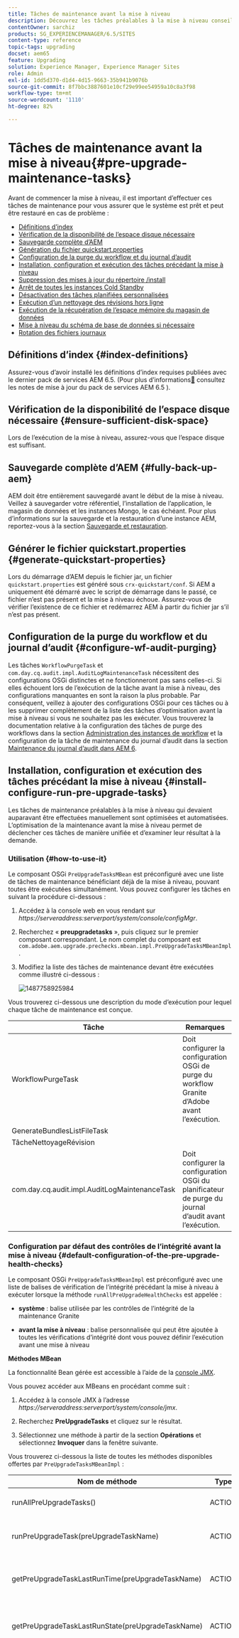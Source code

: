 ```yaml
---
title: Tâches de maintenance avant la mise à niveau
description: Découvrez les tâches préalables à la mise à niveau conseillées pour AEM.
contentOwner: sarchiz
products: SG_EXPERIENCEMANAGER/6.5/SITES
content-type: reference
topic-tags: upgrading
docset: aem65
feature: Upgrading
solution: Experience Manager, Experience Manager Sites
role: Admin
exl-id: 1dd5d370-d1d4-4d15-9663-35b941b9076b
source-git-commit: 8f7bbc3887601e10cf29e99ee54959a10c8a3f98
workflow-type: tm+mt
source-wordcount: '1110'
ht-degree: 82%

---
```


# Tâches de maintenance avant la mise à niveau{#pre-upgrade-maintenance-tasks}

Avant de commencer la mise à niveau, il est important d’effectuer ces tâches de maintenance pour vous assurer que le système est prêt et peut être restauré en cas de problème :

* [Définitions d’index](#index-definitions)
* [Vérification de la disponibilité de l’espace disque nécessaire](/help/sites-deploying/pre-upgrade-maintenance-tasks.md#ensure-sufficient-disk-space)
* [Sauvegarde complète d’AEM](/help/sites-deploying/pre-upgrade-maintenance-tasks.md#fully-back-up-aem)
* [Génération du fichier quickstart.properties](/help/sites-deploying/pre-upgrade-maintenance-tasks.md#generate-quickstart-properties)
* [Configuration de la purge du workflow et du journal d’audit](/help/sites-deploying/pre-upgrade-maintenance-tasks.md#configure-wf-audit-purging)
* [Installation, configuration et exécution des tâches précédant la mise à niveau](/help/sites-deploying/pre-upgrade-maintenance-tasks.md#install-configure-run-pre-upgrade-tasks)
* [Suppression des mises à jour du répertoire /install](/help/sites-deploying/pre-upgrade-maintenance-tasks.md#remove-updates-install-directory)
* [Arrêt de toutes les instances Cold Standby](/help/sites-deploying/pre-upgrade-maintenance-tasks.md#stop-tarmk-coldstandby-instance)
* [Désactivation des tâches planifiées personnalisées](/help/sites-deploying/pre-upgrade-maintenance-tasks.md#disable-custom-scheduled-jobs)
* [Exécution d’un nettoyage des révisions hors ligne](/help/sites-deploying/pre-upgrade-maintenance-tasks.md#execute-offline-revision-cleanup)
* [Exécution de la récupération de l’espace mémoire du magasin de données](/help/sites-deploying/pre-upgrade-maintenance-tasks.md#execute-datastore-garbage-collection)
* [Mise à niveau du schéma de base de données si nécessaire](/help/sites-deploying/pre-upgrade-maintenance-tasks.md#upgradethedatabaseschemaifneeded)
* [Rotation des fichiers journaux](/help/sites-deploying/pre-upgrade-maintenance-tasks.md#rotate-log-files)

## Définitions d’index {#index-definitions}

Assurez-vous d’avoir installé les définitions d’index requises publiées avec le dernier pack de services AEM 6.5. (Pour plus d’informations[&#128279;](https://experienceleague.adobe.com/fr/docs/experience-manager-65/content/release-notes/release-notes) consultez les notes de mise à jour du pack de services AEM 6.5 ).

## Vérification de la disponibilité de l’espace disque nécessaire {#ensure-sufficient-disk-space}

Lors de l’exécution de la mise à niveau, assurez-vous que l’espace disque est suffisant.

## Sauvegarde complète d’AEM {#fully-back-up-aem}

AEM doit être entièrement sauvegardé avant le début de la mise à niveau. Veillez à sauvegarder votre référentiel, l’installation de l’application, le magasin de données et les instances Mongo, le cas échéant. Pour plus d’informations sur la sauvegarde et la restauration d’une instance AEM, reportez-vous à la section [Sauvegarde et restauration](/help/sites-administering/backup-and-restore.md).

## Générer le fichier quickstart.properties {#generate-quickstart-properties}

Lors du démarrage d’AEM depuis le fichier jar, un fichier `quickstart.properties` est généré sous `crx-quickstart/conf`. Si AEM a uniquement été démarré avec le script de démarrage dans le passé, ce fichier n’est pas présent et la mise à niveau échoue. Assurez-vous de vérifier l’existence de ce fichier et redémarrez AEM à partir du fichier jar s’il n’est pas présent.

## Configuration de la purge du workflow et du journal d’audit {#configure-wf-audit-purging}

Les tâches `WorkflowPurgeTask` et `com.day.cq.audit.impl.AuditLogMaintenanceTask` nécessitent des configurations OSGi distinctes et ne fonctionneront pas sans celles-ci. Si elles échouent lors de l’exécution de la tâche avant la mise à niveau, des configurations manquantes en sont la raison la plus probable. Par conséquent, veillez à ajouter des configurations OSGi pour ces tâches ou à les supprimer complètement de la liste des tâches d’optimisation avant la mise à niveau si vous ne souhaitez pas les exécuter. Vous trouverez la documentation relative à la configuration des tâches de purge des workflows dans la section [Administration des instances de workflow](/help/sites-administering/workflows-administering.md) et la configuration de la tâche de maintenance du journal d’audit dans la section [Maintenance du journal d’audit dans AEM 6](/help/sites-administering/operations-audit-log.md).


## Installation, configuration et exécution des tâches précédant la mise à niveau {#install-configure-run-pre-upgrade-tasks}

Les tâches de maintenance préalables à la mise à niveau qui devaient auparavant être effectuées manuellement sont optimisées et automatisées. L’optimisation de la maintenance avant la mise à niveau permet de déclencher ces tâches de manière unifiée et d’examiner leur résultat à la demande.

### Utilisation {#how-to-use-it}

Le composant OSGi `PreUpgradeTasksMBean` est préconfiguré avec une liste de tâches de maintenance bénéficiant déjà de la mise à niveau, pouvant toutes être exécutées simultanément. Vous pouvez configurer les tâches en suivant la procédure ci-dessous :

1. Accédez à la console web en vous rendant sur *https://serveraddress:serverport/system/console/configMgr*.

1. Recherchez « **preupgradetasks** », puis cliquez sur le premier composant correspondant. Le nom complet du composant est `com.adobe.aem.upgrade.prechecks.mbean.impl.PreUpgradeTasksMBeanImpl`.

1. Modifiez la liste des tâches de maintenance devant être exécutées comme illustré ci-dessous :

   ![1487758925984](assets/1487758925984.png)

Vous trouverez ci-dessous une description du mode d’exécution pour lequel chaque tâche de maintenance est conçue.

| Tâche | Remarques |
|---|---|
| WorkflowPurgeTask | Doit configurer la configuration OSGi de purge du workflow Granite d’Adobe avant l’exécution. |
| GenerateBundlesListFileTask |   |
| TâcheNettoyageRévision |   |
| com.day.cq.audit.impl.AuditLogMaintenanceTask | Doit configurer la configuration OSGi du planificateur de purge du journal d’audit avant l’exécution. |

### Configuration par défaut des contrôles de l’intégrité avant la mise à niveau {#default-configuration-of-the-pre-upgrade-health-checks}

Le composant OSGi `PreUpgradeTasksMBeanImpl` est préconfiguré avec une liste de balises de vérification de l’intégrité précédant la mise à niveau à exécuter lorsque la méthode `runAllPreUpgradeHealthChecks` est appelée :

* **système** : balise utilisée par les contrôles de l’intégrité de la maintenance Granite

* **avant la mise à niveau** : balise personnalisée qui peut être ajoutée à toutes les vérifications d’intégrité dont vous pouvez définir l’exécution avant une mise à niveau

**Méthodes MBean**

La fonctionnalité Bean gérée est accessible à l’aide de la [console JMX](/help/sites-administering/jmx-console.md).

Vous pouvez accéder aux MBeans en procédant comme suit :

1. Accédez à la console JMX à l’adresse *https://serveraddress:serverport/system/console/jmx*.
1. Recherchez **PreUpgradeTasks** et cliquez sur le résultat.

1. Sélectionnez une méthode à partir de la section **Opérations** et sélectionnez **Invoquer** dans la fenêtre suivante.

Vous trouverez ci-dessous la liste de toutes les méthodes disponibles offertes par `PreUpgradeTasksMBeanImpl` :

| Nom de méthode | Type | Description |
|---|---|---|
| runAllPreUpgradeTasks() | ACTION | Exécute toutes les tâches de maintenance avant la mise à niveau de la liste. |
| runPreUpgradeTask(preUpgradeTaskName) | ACTION | Exécute la tâche de maintenance avant la mise à niveau avec le nom donné en tant que paramètre. |
| getPreUpgradeTaskLastRunTime(preUpgradeTaskName) | ACTION | Affiche l’heure d’exécution exacte de la tâche de maintenance avant la mise à niveau avec le nom donné en tant que paramètre. |
| getPreUpgradeTaskLastRunState(preUpgradeTaskName) | ACTION | Affiche le dernier état d’exécution de la tâche de maintenance avant la mise à niveau avec le nom donné en tant que paramètre. |
| runAllPreUpgradeHealthChecks(shutdownOnSuccess) | ACTION | Exécute toutes les vérifications d’intégrité avant la mise à niveau et enregistre leur statut dans un fichier nommé preUpgradeHCStatus.properties dans le chemin d’accès Sling de l’accueil. Si shutdownOnSuccess a la valeur true, l’instance AEM est arrêtée, mais uniquement si toutes les vérifications d’intégrité avant la mise à niveau renvoient le statut « OK ». Le fichier de propriétés est utilisé comme prérequis pour toute mise à niveau ultérieure et le processus de mise à niveau est arrêté si l’exécution de la vérification de l’intégrité précédant la mise à niveau a échoué. Si vous souhaitez tout de même ignorer le résultat des vérifications d’intégrité avant la mise à niveau et lancer la mise à niveau, vous pouvez supprimer le fichier . |
| detectorUsageOfUnavailableAPI(aemVersion) | ACTION | Répertorie tous les packages importés qui ne fonctionneront plus lors de la mise à niveau vers la version d’AEM spécifiée. La version AEM cible doit être indiquée en tant que paramètre. |

>[!NOTE]
>
>Les méthodes MBean peuvent être invoquées via :
>
>* La console JMX
>* Toute application externe qui se connecte à JMX
>* cURL
>

## Suppression des mises à jour du répertoire /install {#remove-updates-install-directory}

>[!NOTE]
>
>Supprimez uniquement les packages du répertoire crx-quickstart/install APRÈS avoir arrêté l’instance AEM. Cette étape est l’une des dernières avant de commencer la procédure de mise à niveau statique.

Supprimez tous les packs de services, les packs de fonctionnalités ou les correctifs logiciels qui ont été déployés via le répertoire `crx-quickstart/install` sur le système de fichiers local. Cela évite l’installation accidentelle d’anciens correctifs et packs de services en plus de la nouvelle version d’AEM une fois la mise à jour terminée.

## Arrêt de toutes les instances Cold Standby {#stop-tarmk-coldstandby-instance}

Si vous utilisez un secours différé TarMK, arrêtez tous les secours différés. Cela garantit un moyen efficace de revenir en ligne en cas de problèmes lors de la mise à niveau. Une fois la mise à niveau terminée, les secours différés doivent être reconstruits à partir des instances principales mises à niveau.

## Désactivation des tâches planifiées personnalisées {#disable-custom-scheduled-jobs}

Désactivez toutes les tâches OSGi planifiées incluses dans le code de votre application.

## Exécution d’un nettoyage des révisions hors ligne {#execute-offline-revision-cleanup}

>[!NOTE]
>
>Cette étape n’est nécessaire que pour les installations TarMK.

Si vous utilisez TarMK, vous devez exécuter le nettoyage des révisions hors ligne avant la mise à niveau. Cela permet à l’étape de migration du référentiel et aux tâches de mise à niveau suivantes de s’exécuter beaucoup plus rapidement et de garantir que le nettoyage des révisions en ligne peut s’exécuter correctement une fois la mise à niveau terminée. Pour plus d’informations sur l’exécution du nettoyage des révisions hors ligne, reportez-vous à la section [Exécution du nettoyage des révisions hors ligne](/help/sites-deploying/revision-cleanup.md#revision-cleanuprevision-cleanup).

## Exécution de la récupération de l’espace mémoire du magasin de données {#execute-datastore-garbage-collection}

Après avoir exécuté le nettoyage des révisions sur les instances CRX3, vous devez exécuter la récupération de l’espace mémoire du magasin de données pour supprimer tous les objets blob non référencés dans le magasin de données. Pour obtenir des instructions, consultez la documentation sur la [récupération de l’espace mémoire du magasin de données](/help/sites-administering/data-store-garbage-collection.md).

## Rotation des fichiers journaux {#rotate-log-files}

Nous vous recommande d’archiver vos fichiers journaux actuels avant de commencer la mise à niveau. Cela facilite la surveillance et l’analyse de vos fichiers journaux pendant et après la mise à niveau pour identifier et résoudre les problèmes qui peuvent surgir.
